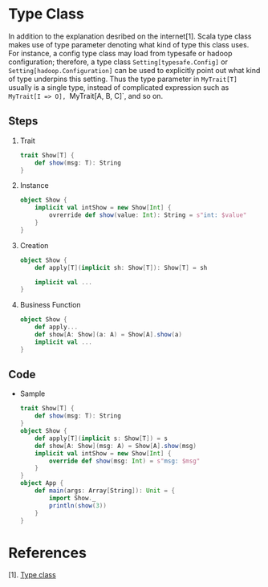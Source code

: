 
# Type Class

In addition to the explanation desribed on the internet[1]. Scala type class makes use of type parameter denoting what kind of type this class uses. For instance, a config type class may load from typesafe or hadoop configuration; therefore, a type class `Setting[typesafe.Config]` or `Setting[hadoop.Configuration]` can be used to explicitly point out what kind of type underpins this setting. Thus the type parameter in `MyTrait[T]` usually is a single type, instead of complicated expression such as `MyTrait[I => O], `MyTrait[A, B, C]`, and so on.

## Steps

1. Trait 

    ```scala
    trait Show[T] {
        def show(msg: T): String
    }
    ```

2. Instance

    ```scala
    object Show {
        implicit val intShow = new Show[Int] {
            ovrerride def show(value: Int): String = s"int: $value"
        }
    }
    ```

3. Creation

    ```scala
    object Show {
        def apply[T](implicit sh: Show[T]): Show[T] = sh

        implicit val ...
    }
    ```

4. Business Function

    ```scala
    object Show {
        def apply...
        def show[A: Show](a: A) = Show[A].show(a)
        implicit val ...
    }
    ```

## Code

* Sample

    ```scala
    trait Show[T] {
        def show(msg: T): String
    }
    object Show {
        def apply[T](implicit s: Show[T]) = s
        def show[A: Show](msg: A) = Show[A].show(msg)
        implicit val intShow = new Show[Int] {
            override def show(msg: Int) = s"msg: $msg"
        }
    }
    object App {
        def main(args: Array[String]): Unit = {
            import Show._
            println(show(3))
        }
    }
    ```

# References

  [1]. [Type class](https://en.wikipedia.org/wiki/Type_class) 
